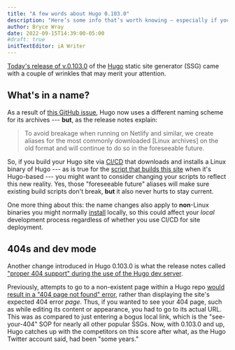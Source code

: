 ```yaml
---
title: "A few words about Hugo 0.103.0"
description: "Here’s some info that’s worth knowing — especially if you use CI/CD to deploy your website."
author: Bryce Wray
date: 2022-09-15T14:39:00-05:00
#draft: true
initTextEditor: iA Writer
---
```


[Today's release of v.0.103.0](https://github.com/gohugoio/hugo/releases/tag/v0.103.0) of the [Hugo](https://gohugo.io) static site generator (SSG) came with a couple of wrinkles that may merit your attention.

## What's in a name?

As a result of [this GitHub issue](https://github.com/gohugoio/hugo/issues/10073), Hugo now uses a different naming scheme for its archives --- **but**, as the release notes explain:

> To avoid breakage when running on Netlify and similar, we create aliases for the most commonly downloaded [Linux archives] on the old format and will continue to do so in the foreseeable future.

So, if you build your Hugo site via [CI/CD](https://www.infoworld.com/article/3271126/what-is-cicd-continuous-integration-and-continuous-delivery-explained.html) that downloads and installs a Linux binary of Hugo --- as is true for the [script that builds this site](https://github.com/brycewray/hugo-site/blob/main/.github/workflows/CFP-deploy.yaml) when it's Hugo-based --- you might want to consider changing your scripts to reflect this new reality. Yes, those "foreseeable future" aliases will make sure existing build scripts don't break, **but** it also never hurts to stay current.

One more thing about this: the name changes also apply to **non**-Linux binaries you might normally [install](https://gohugo.io/getting-started/installing/#quick-install) locally, so this could affect your *local* development process regardless of whether you use CI/CD for site deployment.

## 404s and dev mode

Another change introduced in Hugo 0.103.0 is what the release notes called ["proper 404 support" during the use of the Hugo dev server](https://gohugo.io/getting-started/configuration/#404-server-error-page).

Previously, attempts to go to a non-existent page within a Hugo repo [would result in a "404 page not found" error](https://github.com/gohugoio/hugo/issues/874), rather than displaying the site's expected 404 error *page*. Thus, if you wanted to see your 404 page, such as while editing its content or appearance, you had to go to its actual URL. This was as compared to just entering a bogus local link, which is the "see-your-404" SOP for nearly all other popular SSGs. Now, with 0.103.0 and up, Hugo catches up with the competitors on this score after what, as the Hugo Twitter account said, had been "some years."
